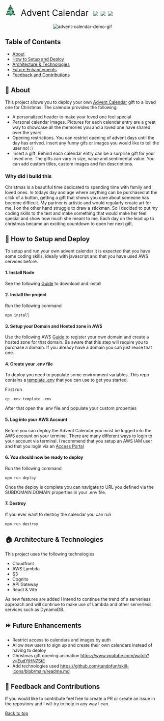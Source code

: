 <a name="top"></a>
<h1 style="font-weight:normal">
    <img src=images/readme/ChristmasTreeTitleIcon.png alt="AdventCalendar" width=35>
  &nbsp;Advent Calendar&nbsp;
  <a href="https://christmas2023.monsoonandrayadventcalendar.link/"><img src=https://img.shields.io/badge/AdventCalendar-try%20now-brightgreen.svg?colorA=087c08></a>
  <a href="https://github.com/rayk47/advent-calendar/releases"><img src=https://img.shields.io/github/release/rayk47/advent-calendar.svg?colorB=58839b></a>
  <a href="https://github.com/rayk47/advent-calendar/blob/main/LICENSE.md"><img src=https://img.shields.io/github/license/rayk47/advent-calendar.svg?colorB=ff0000></a>
</h1>

<p align="center">
  <img alt="advent-calendar-demo-gif" src="https://github.com/rayk47/advent-calendar/blob/main/images/readme/AdventCalendarDemo.gif">
</p>

## Table of Contents
- [About](#🚀-about)
- [How to Setup and Deploy](#📝-how-to-setup-and-deploy)
- [Architecture & Technologies](#🏠-architecture--technologies)
- [Future Enhancements](#⏩-future-enhancements)
- [Feedback and Contributions](#🤝-feedback-and-contributions)

## 🚀 About
This project allows you to deploy your own [Advent Calendar](https://en.wikipedia.org/wiki/Advent_calendar) gift to a loved one for Christmas. The calendar provides the following:
- A personalized header to make your loved one feel special
- Personal calendar images. Pictures for each calendar entry are a great way to showcase all the memories you and a loved one have shared over the years
- Opening restrictions. You can restrict opening of advent days until the day has arrived. Insert any funny gifs or images you would like to tell the user no! :) 
- Insert a gift. Behind each calendar entry can be a surprise gift for your loved one. The gifts can vary in size, value and sentimental value. You can add custom titles, custom images and fun descriptions.

### Why did I build this
Christmas is a beautiful time dedicated to spending time with family and loved ones. In todays day and age where anything can be purchased at the click of a button, getting a gift that shows you care about someone has become difficult. My partner is artistic and would regularly create art for me, I on the other hand struggle to draw a stickman. So I decided to put my coding skills to the test and make something that would make her feel special and show how much she meant to me. Each day on the lead up to christmas became an exciting countdown to open her next gift.

## 📝 How to Setup and Deploy
To setup and run your own advent calendar it is expected that you have some coding skills, ideally with javascript and that you have used AWS services before. 

#### 1. Install Node
See the following [Guide](https://nodejs.org/en/download/package-manager) to download and install

#### 2. Install the project
Run the following command
```
npm install
```

#### 3. Setup your Domain and Hosted zone in AWS
Use the following AWS [Guide](https://docs.aws.amazon.com/Route53/latest/DeveloperGuide/domain-register.html) to register your own domain and create a hosted zone for that domain. Be aware that this step will require you to purchase a domain. If you already have a domain you can just reuse that one.

####  4. Create your .env file
To deploy you need to populate some environment variables. This repo contains a [template .env](./.env.template) that you can use to get you started.

First run 
```
cp .env.template .env
```

After that open the .env file and populate your custom properties 

#### 5. Log into your AWS Account
Before you can deploy the Advent Calendar you must be logged into the AWS account on your terminal. There are many different ways to login to your account via terminal. I recommend that you setup an AWS IAM user and that you login via an [Access Portal](https://docs.aws.amazon.com/singlesignon/latest/userguide/using-the-portal.html)

#### 6. You should now be ready to deploy
Run the following command

```
npm run deploy
```
Once the deploy is complete you can navigate to URL you defined via the SUBDOMAIN.DOMAIN properties in your .env file. 

#### 7. Destroy
If you ever want to destroy the calendar you can run 

```
npm run destroy
```

## 🏠 Architecture & Technologies
This project uses the following technologies 
- Cloudfront
- AWS Lambda
- S3
- Cognito
- API Gateway
- React & Vite

As new features are added I intend to continue the trend of a serverless approach and will continue to make use of Lambda and other serverless services such as DynamoDB.


## ⏩ Future Enhancements
- Restrict access to calendars and images by auth
- Allow new users to sign up and create their own calendars instead of having to deploy
- Christmas gift opening animation https://www.youtube.com/watch?v=EudYjHN7StE
- Add technologies used https://github.com/tandpfun/skill-icons/blob/main/readme.md

## 🤝 Feedback and Contributions
If you would like to contribute feel free to create a PR or create an issue in the repository and I will try to help in any way I can. 


[Back to top](#top)
